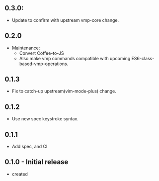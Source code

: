 ## 0.3.0:
- Update to confirm with upstream vmp-core change.

## 0.2.0
- Maintenance:
  - Convert Coffee-to-JS
  - Also make vmp commands compatible with upcoming ES6-class-based-vmp-operations.

## 0.1.3
- Fix to catch-up upstream(vim-mode-plus) change.

## 0.1.2
- Use new spec keystroke syntax.

## 0.1.1
- Add spec, and CI

## 0.1.0 - Initial release
- created
